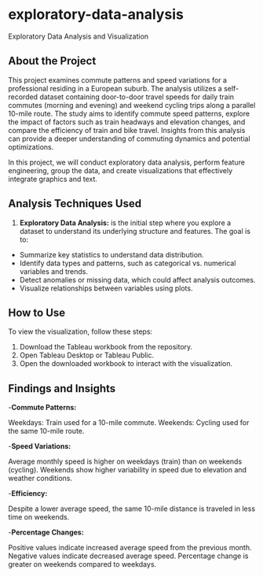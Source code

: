 # exploratory-data-analysis
Exploratory Data Analysis and Visualization

## About the Project

This project examines commute patterns and speed variations for a professional residing in a European suburb. The analysis utilizes a self-recorded dataset containing door-to-door travel speeds for daily train commutes (morning and evening) and weekend cycling trips along a parallel 10-mile route. The study aims to identify commute speed patterns, explore the impact of factors such as train headways and elevation changes, and compare the efficiency of train and bike travel. Insights from this analysis can provide a deeper understanding of commuting dynamics and potential optimizations.

In this project, we will conduct exploratory data analysis, perform feature engineering, group the data, and create visualizations that effectively integrate graphics and text.

## Analysis Techniques Used

1. **Exploratory Data Analysis:** is the initial step where you explore a dataset to understand its underlying structure and features. The goal is to:

* Summarize key statistics to understand data distribution.
* Identify data types and patterns, such as categorical vs. numerical variables and trends.
* Detect anomalies or missing data, which could affect analysis outcomes.
* Visualize relationships between variables using plots.

## How to Use
To view the visualization, follow these steps:
1. Download the Tableau workbook from the repository.
2. Open Tableau Desktop or Tableau Public.
3. Open the downloaded workbook to interact with the visualization.

## Findings and Insights

-**Commute Patterns:**

Weekdays: Train used for a 10-mile commute.
Weekends: Cycling used for the same 10-mile route.

-**Speed Variations:**

Average monthly speed is higher on weekdays (train) than on weekends (cycling).
Weekends show higher variability in speed due to elevation and weather conditions.

-**Efficiency:**

Despite a lower average speed, the same 10-mile distance is traveled in less time on weekends.

-**Percentage Changes:**

Positive values indicate increased average speed from the previous month.
Negative values indicate decreased average speed.
Percentage change is greater on weekends compared to weekdays.





